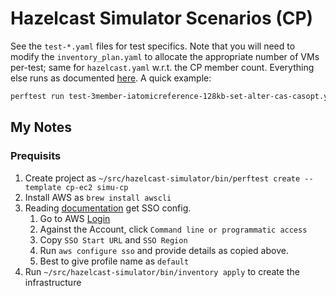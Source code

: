 # Hazelcast Simulator Scenarios (CP)

See the `test-*.yaml` files for test specifics. Note that you will need to modify the
`inventory_plan.yaml` to allocate the appropriate number of VMs per-test; same for `hazelcast.yaml`
w.r.t. the CP member count. Everything else runs as documented
[here](https://github.com/hazelcast/hazelcast-simulator/blob/master/README.md). A quick example:

```bash
perftest run test-3member-iatomicreference-128kb-set-alter-cas-casopt.yaml
```
## My Notes
### Prequisits
1. Create project as `~/src/hazelcast-simulator/bin/perftest create --template cp-ec2 simu-cp`
1. Install AWS as `brew install awscli`
1. Reading [documentation](https://docs.aws.amazon.com/cli/latest/userguide/sso-configure-profile-token.html) get SSO config.
    1. Go to AWS [Login](https://hazelcast.awsapps.com/start/#/)
    1. Against the Account, click `Command line or programmatic access`
    1. Copy `SSO Start URL` and `SSO Region`
    1. Run `aws configure sso` and provide details as copied above.
    1. Best to give profile name as `default`
1. Run `~/src/hazelcast-simulator/bin/inventory apply` to create the infrastructure

